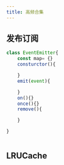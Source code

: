 ```yaml
---
title: 高频合集
---
```


## 发布订阅

```js
class EventEmitter{
    const map= {}
    consturctor(){

    }
    emit(event){

    }
    on(){}
    once(){}
    remove(){

    }

}



```

## LRUCache




